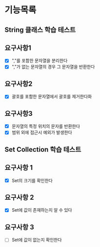 # 기능목록

## String 클래스 학습 테스트
## 요구사항1
- [x] ","를 포함한 문자열을 분리한다
- [x] ","가 없는 문자열의 경우 그 문자열을 반환한다
## 요구사항2
- [x] 괄호를 포함한 문자열에서 괄호를 제거한다화
## 요구사항3
- [x] 문자열의 특정 위치의 문자를 반환한다
- [x] 범위 외에 접근시 예외가 발생한다

## Set Collection 학습 테스트
## 요구사항 1
- [x] Set의 크기를 확인한다

## 요구사항 2
- [x] Set에 값이 존재하는지 알 수 있다

## 요구사항 3
- [ ] Set에 값이 없는지 확인한다